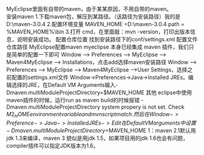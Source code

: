 MyEclipse里面有自带的maven，由于某某原因，不用自带的maven。  
安装maven
1.下载maven包，解压到某路径。（该路径为安装路径）我的是D:\maven-3.0.4 2.配置环境变量 MAVEN_HOME =D:\maven-3.0.4 path = %MAVEN_HOME%\bin 3.打开 cmd，在里面敲：mvn -version，打印出版本信息，说明安装成功。
配置仓库位置
找到安装路径下的conf/settings.xml 配置文件 <localRepository>仓库路径</localRepository>
MyEclipse配置maven
myeclipse 本身已经集成 maven 插件，我们只是简单的配置一下即可 Window –> Preferences –> MyEclipse –> Maven4MyEclipse –> Installations，点击add选择maven安装路径 Window –> Preferences –> MyEclipse –> Maven4MyEclipse –>User Settings，选择之前配置的settings.xml文件 Window->Preferences->Java->Installed JREs。编辑选择的JRE，在Default VM Arguments输入-Dmaven.multiModuleProjectDirectory=$MAVEN_HOME
其他
eclipse中使用maven插件的时候，运行run as maven build的时候报错 -Dmaven.multiModuleProjectDirectory system propery is not set. Check $M2_HOME environment variable and mvn script match. 然后在Window->Preference->Java->Installed JREs->Edit 在Default VM arguments中设置 -Dmaven.multiModuleProjectDirectory=$MAVEN_HOME 1：maven 2.1默认用jdk 1.3来编译，maven 3 貌似是用jdk 1.5，如果项目用的jdk 1.6也会有问题，compiler插件可以指定JDK版本为1.6。